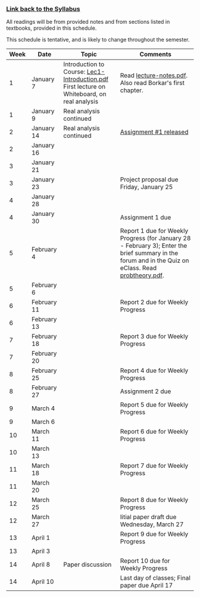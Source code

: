 <h3><a href="https://github.com/ajingj82/stochapprox/">Link back to the Syllabus</a></h3>

All readings will be from provided notes and from sections listed in textbooks, provided in this schedule. 

This schedule is tentative, and is likely to change throughout the semester. 


Week | Date | Topic | Comments
------------ | ------------- | ------------- | -------------
1| January 7 | Introduction to Course: <a href="lectures/Lec1-Introduction.pdf">Lec1-Introduction.pdf</a> <br> First lecture on Whiteboard, on real analysis | Read <a href="lectures/lecture-notes.pdf">lecture-notes.pdf</a>. Also read Borkar's first chapter.
1 | January 9 | Real analysis continued | 
2 | January 14 | Real analysis continued | <a href="assignments/assignment1.pdf">Assignment #1 released</a>
2 | January 16 | |
3 | January 21 | |
3 | January 23 | | Project proposal due Friday, January 25
4 | January 28 | |
4 | January 30 | | Assignment 1 due
5 | February 4 | | Report 1 due for Weekly Progress (for January 28 - February 3); Enter the brief summary in the forum and in the Quiz on eClass.  Read <a href="lectures/probtheory.pdf">probtheory.pdf</a>.
5 | February 6 | | 
6 | February 11 | | Report 2 due for Weekly Progress 
6 | February 13 | |
7 | February 18 | | Report 3 due for Weekly Progress 
7 | February 20 | |
8 | February 25 | | Report 4 due for Weekly Progress 
8 | February 27 | | Assignment 2 due
9 | March 4 | | Report 5 due for Weekly Progress 
9 | March 6 | |
10 | March 11 | | Report 6 due for Weekly Progress 
10 | March 13 | |
11 | March 18 | | Report 7 due for Weekly Progress 
11 | March 20 | |
12 | March 25 | | Report 8 due for Weekly Progress 
12 | March 27 | | Iitial paper draft due Wednesday, March 27
13 | April 1 | | Report 9 due for Weekly Progress 
13 | April 3 | |
14 | April 8 | Paper discussion | Report 10 due for Weekly Progress 
14 | April 10 | | Last day of classes; Final paper due April 17

